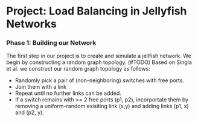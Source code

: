 # Project: Load Balancing in Jellyfish Networks

### Phase 1: Building our Network
The first step in our project is to create and simulate a jellfish network. We begin by constructing a random graph topology. (#TODO) Based on Singla et al. we construct our random graph topology as follows:
- Randomly pick a pair of (non-neighboring) switches with free ports.
- Join them with a link
- Repeat until no further links can be added.
- If a switch remains with >= 2 free ports (p1, p2), incorportate them by removing a uniform-random exisiting link (x,y) and adding links (p1, x) and (p2, y).
